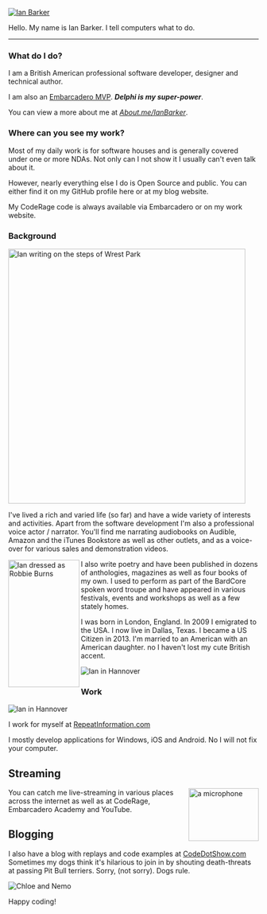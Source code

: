 [![Ian Barker](https://www.repeatinformation.com/profile_pics/ianb_headshot.jpg)](https://www.repeatinformation.com)

Hello.  My name is Ian Barker.  I tell computers what to do. 

---

### What do I do?

I am a British American professional software developer, designer and technical author.

I am also an [Embarcadero MVP](https://www.embarcadero.com/embarcadero-mvp-program).  **_Delphi is my super-power_**.

You can view a  more about me at [_About.me/IanBarker_](https://About.me/IanBarker).

### Where can you see my work?

Most of my daily work is for software houses and is generally covered under one or more NDAs.  Not only can I not show it I usually can't even talk about it.

However, nearly everything else I do is Open Source and public.  You can either find it on my GitHub profile here or at my blog website.

My CodeRage code is always available via Embarcadero or on my work website.

### Background


<img src="https://www.repeatinformation.com/profile_pics/ianb_poetry_steps.jpg" align="center"
     alt="Ian writing on the steps of Wrest Park" width="477" height="512">

I've lived a rich and varied life (so far) and have a wide variety of interests and activities.  Apart from the software development I'm also a professional voice actor / narrator.  You'll find me narrating audiobooks on Audible, Amazon and the iTunes Bookstore as well as other outlets, and as a voice-over for various sales and demonstration videos.

<img src="https://www.repeatinformation.com/profile_pics/ianb_robbieburns.jpg" align="left"
     alt="Ian dressed as Robbie Burns" width="143" height="256">

I also write poetry and have been published in dozens of anthologies, magazines as well as four books of my own.  I used to perform as part of the BardCore spoken word troupe and have appeared in various festivals, events and workshops as well as a few stately homes. 

 
 I was born in London, England.  In 2009 I emigrated to the USA.  I now live in Dallas, Texas.  I became a US Citizen in 2013.  I'm married to an American with an American daughter.  no I haven't lost my cute British accent. 

![Ian in Hannover](https://www.repeatinformation.com/profile_pics/ianb_mic.jpg)

### Work

![Ian in Hannover](https://www.repeatinformation.com/profile_pics/ianb_hannover.jpg)

I work for myself at [RepeatInformation.com](https://www.repeatinformation.com)

I mostly develop applications for Windows, iOS and Android.  No I will not fix your computer.

## Streaming

<img src="https://www.repeatinformation.com/profile_pics/mic.jpg" align="right"
     alt="a microphone" width="141" height="106">

You can catch me live-streaming in various places across the internet as well as at CodeRage, Embarcadero Academy and YouTube.  

## Blogging

I also have a blog with replays and code examples at [CodeDotShow.com](https://www.codedotshow.com/blog)
Sometimes my dogs think it's hilarious to join in by shouting death-threats at passing Pit Bull terriers.  Sorry, (not sorry).  Dogs rule.

![Chloe and Nemo](https://www.repeatinformation.com/profile_pics/chloeandnemo.jpg)

Happy coding!
